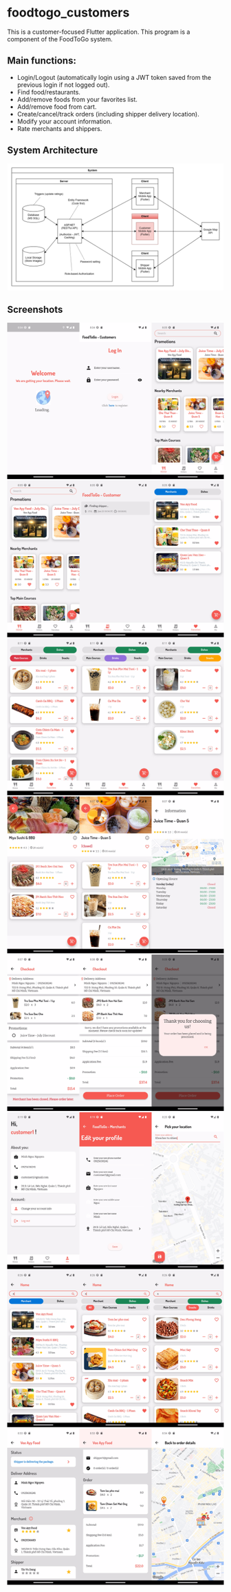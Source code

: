 # foodtogo_customers

This is a customer-focused Flutter application. 
This program is a component of the FoodToGo system.

## Main functions:
- Login/Logout (automatically login using a JWT token saved from the previous login if not logged out).
- Find food/restaurants. 
- Add/remove foods from your favorites list.
- Add/remove food from cart.
- Create/cancel/track orders (including shipper delivery location).
- Modify your account information.
- Rate merchants and shippers.

## System Architecture

![Architecture_customers.jpg](/screenshots/Architecture_customers.jpg)

## Screenshots
![Screenshot_customer_01.jpg](/screenshots/Screenshot_customer_01.jpg)
![Screenshot_customer_02.jpg](/screenshots/Screenshot_customer_02.jpg)
![Screenshot_customer_03.jpg](/screenshots/Screenshot_customer_03.jpg)
![Screenshot_customer_04.jpg](/screenshots/Screenshot_customer_04.jpg)
![Screenshot_customer_05.jpg](/screenshots/Screenshot_customer_05.jpg)
![Screenshot_customer_06.jpg](/screenshots/Screenshot_customer_06.jpg)
![Screenshot_customer_07.jpg](/screenshots/Screenshot_customer_07.jpg)
![Screenshot_customer_08.jpg](/screenshots/Screenshot_customer_08.jpg)

